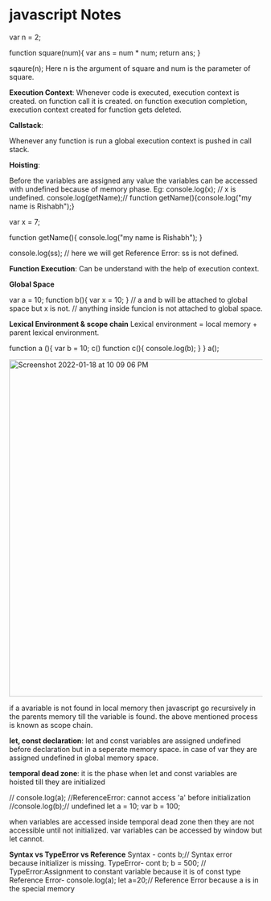 # javascript Notes

var n = 2;

function square(num){
    var ans = num * num;
    return ans;
}

sqaure(n);
Here n is the argument of square and num is the parameter of square.

**Execution Context**:
Whenever code is executed, execution context is created.
on function call it is created.
on function execution completion, execution context created for function gets deleted.

**Callstack**:

Whenever any function is run a global execution context is pushed in call stack.

**Hoisting**:

Before the variables are assigned any value the variables can be accessed with undefined because of memory phase.
Eg:
console.log(x); // x is undefined.
console.log(getName);// function getName(){console.log("my name is Rishabh");}

var x = 7;

function getName(){
    console.log("my name is Rishabh");
}

console.log(ss); // here we will get Reference Error: ss is not defined.

**Function Execution**:
Can be understand with the help of execution context.

**Global Space**

var a = 10;
function b(){
    var x = 10;
}
// a and b will be attached to global space but x is not.
// anything inside funcion is not attached to global space.

**Lexical Environment & scope chain**
Lexical environment = local memory + parent lexical environment.

function a (){
    var b = 10;
    c()
    function c(){
        console.log(b);
    }
}
a();


<img width="670" alt="Screenshot 2022-01-18 at 10 09 06 PM" src="https://user-images.githubusercontent.com/16613350/149979652-21be8476-99dd-44ff-ad80-9c2abf7d1e32.png">

if a avariable is not found in local memory
then javascript go recursively in the parents memory till the variable is found.
the above mentioned process is known as scope chain.


**let, const declaration**:
let and const variables are assigned undefined before declaration but in a seperate memory space.
in case of var they are assigned undefined in global memory space.

**temporal dead zone**:
it is the phase when let and const variables are hoisted till they are initialized

// console.log(a); //ReferenceError: cannot access 'a' before initialization
//console.log(b);// undefined
let a = 10;
var b = 100;

when variables are accessed inside temporal dead zone then they are not accessible until not initialized.
var variables can be accessed by window but let cannot.

**Syntax vs TypeError vs Reference**
Syntax - conts b;// Syntax error because initializer is missing.
TypeError- cont b; b = 500; // TypeError:Assignment to constant variable because it is of const type
Reference Error- console.log(a); let a=20;// Reference Error because a is in the special memory
